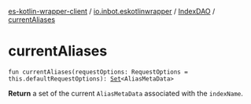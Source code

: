[es-kotlin-wrapper-client](../../index.md) / [io.inbot.eskotlinwrapper](../index.md) / [IndexDAO](index.md) / [currentAliases](./current-aliases.md)

# currentAliases

`fun currentAliases(requestOptions: RequestOptions = this.defaultRequestOptions): `[`Set`](https://kotlinlang.org/api/latest/jvm/stdlib/kotlin.collections/-set/index.html)`<AliasMetaData>`

**Return**
a set of the current `AliasMetaData` associated with the `indexName`.

